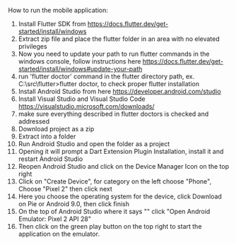 How to run the mobile application:
1. Install Flutter SDK from https://docs.flutter.dev/get-started/install/windows 
2. Extract zip file and place the flutter folder in an area with no elevated privileges 
3. Now you need to update your path to run flutter commands in the windows console, follow instructions here https://docs.flutter.dev/get-started/install/windows#update-your-path 
4. run 'flutter doctor' command in the flutter directory path, ex. C:\src\flutter>flutter doctor, to check proper flutter installation 
5. Install Android Studio from here https://developer.android.com/studio 
6. Install Visual Studio and Visual Studio Code https://visualstudio.microsoft.com/downloads/ 
7. make sure everything described in flutter doctors is checked and addressed 
8. Download project as a zip
9. Extract into a folder
10. Run Android Studio and open the folder as a project
11. Opening it will prompt a Dart Extension Plugin Installation, install it and restart Android Studio
12. Reopen Android Studio and click on the Device Manager Icon on the top right
13. Click on "Create Device", for category on the left choose "Phone", Choose "Pixel 2" then click next
14. Here you choose the operating system for the device, click Download on Pie or Android 9.0, then click finish
15. On the top of Android Studio where it says "<no device selected>" click "Open Android Emulator: Pixel 2 API 28"
16. Then click on the green play button on the top right to start the application on the emulator.

